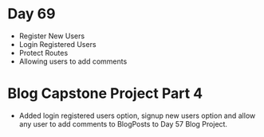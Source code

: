 # Day 69

- Register New Users
- Login Registered Users
- Protect Routes
- Allowing users to add comments

# Blog Capstone Project Part 4

- Added login registered users option, signup new users option and allow any user to add comments to BlogPosts to Day 
  57 Blog Project.